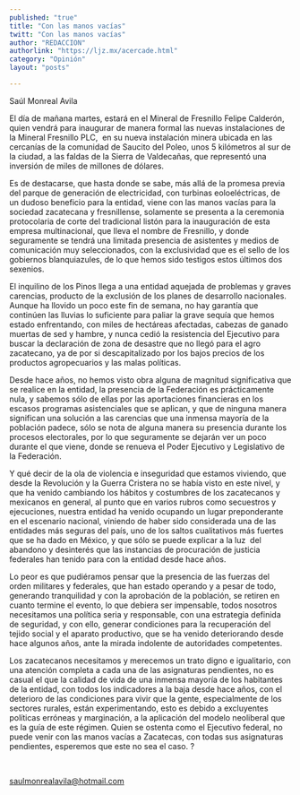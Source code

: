 ```yaml
---
published: "true"
title: "Con las manos vacías"
twitt: "Con las manos vacías"
author: "REDACCION"
authorlink: "https://ljz.mx/acercade.html"
category: "Opinión"
layout: "posts"

---
```



  Saúl Monreal Avila



El día de mañana martes, estará en el Mineral de Fresnillo Felipe Calderón, quien vendrá para inaugurar de manera formal las nuevas instalaciones de la Mineral Fresnillo PLC,  en su nueva instalación minera ubicada en las cercanías de la comunidad de Saucito del Poleo, unos 5 kilómetros al sur de la ciudad, a las faldas de la Sierra de Valdecañas, que representó una inversión de miles de millones de dólares.  

  Es de destacarse, que hasta donde se sabe, más allá de la promesa previa del parque de generación de electricidad, con turbinas eoloeléctricas, de un dudoso beneficio para la entidad, viene con las manos vacías para la sociedad zacatecana y fresnillense, solamente se presenta a la ceremonia protocolaria de corte del tradicional listón para la inauguración de esta empresa multinacional, que lleva el nombre de Fresnillo, y donde seguramente se tendrá una limitada presencia de asistentes y medios de comunicación muy seleccionados, con la exclusividad que es el sello de los gobiernos blanquiazules, de lo que hemos sido testigos estos últimos dos sexenios.



  El inquilino de los Pinos llega a una entidad aquejada de problemas y graves carencias, producto de la exclusión de los planes de desarrollo nacionales. Aunque ha llovido un poco este fin de semana, no hay garantía que continúen las lluvias lo suficiente para paliar la grave sequía que hemos estado enfrentando, con miles de hectáreas afectadas, cabezas de ganado muertas de sed y hambre, y nunca cedió la resistencia del Ejecutivo para buscar la declaración de zona de desastre que no llegó para el agro zacatecano, ya de por si descapitalizado por los bajos precios de los productos agropecuarios y las malas políticas.



  Desde hace años, no hemos visto obra alguna de magnitud significativa que se realice en la entidad, la presencia de la Federación es prácticamente nula, y sabemos sólo de ellas por las aportaciones financieras en los escasos programas asistenciales que se aplican, y que de ninguna manera significan una solución a las carencias que una inmensa mayoría de la población padece, sólo se nota de alguna manera su presencia durante los procesos electorales, por lo que seguramente se dejarán ver un poco durante el que viene, donde se renueva el Poder Ejecutivo y Legislativo de la Federación.



  Y qué decir de la ola de violencia e inseguridad que estamos viviendo, que desde la Revolución y la Guerra Cristera no se había visto en este nivel, y que ha venido cambiando los hábitos y costumbres de los zacatecanos y mexicanos en general, al punto que en varios rubros como secuestros y ejecuciones, nuestra entidad ha venido ocupando un lugar preponderante en el escenario nacional, viniendo de haber sido considerada una de las entidades más seguras del país, uno de los saltos cualitativos más fuertes que se ha dado en México, y que sólo se puede explicar a la luz  del abandono y desinterés que las instancias de procuración de justicia federales han tenido para con la entidad desde hace años.



  Lo peor es que pudiéramos pensar que la presencia de las fuerzas del orden militares y federales, que han estado operando y a pesar de todo, generando tranquilidad y con la aprobación de la población, se retiren en cuanto termine el evento, lo que debiera ser impensable, todos nosotros necesitamos una política seria y responsable, con una estrategia definida de seguridad, y con ello, generar condiciones para la recuperación del tejido social y el aparato productivo, que se ha venido deteriorando desde hace algunos años, ante la mirada indolente de autoridades competentes.



  Los zacatecanos necesitamos y merecemos un trato digno e igualitario, con una atención completa a cada una de las asignaturas pendientes, no es casual el que la calidad de vida de una inmensa mayoría de los habitantes de la entidad, con todos los indicadores a la baja desde hace años, con el deterioro de las condiciones para vivir que la gente, especialmente de los sectores rurales, están experimentando, esto es debido a excluyentes políticas erróneas y marginación, a la aplicación del modelo neoliberal que es la guía de este régimen. Quien se ostenta como el Ejecutivo federal, no puede venir con las manos vacías a Zacatecas, con todas sus asignaturas pendientes, esperemos que este no sea el caso. ?



   



  saulmonrealavila@hotmail.com

